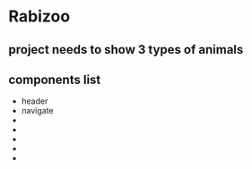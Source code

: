 # Rabizoo

## project needs to show 3 types of animals

## components list
* header
* navigate
* 
* 
* 
* 
* 